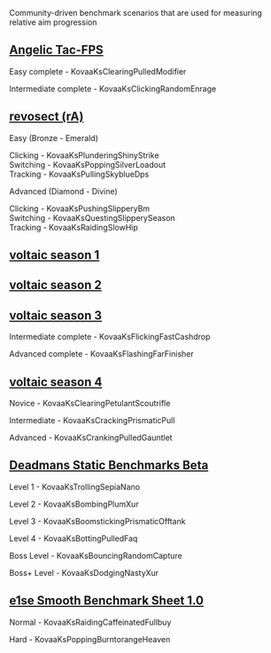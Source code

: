 Community-driven benchmark scenarios that are used for measuring relative aim progression

## [Angelic Tac-FPS](https://docs.google.com/spreadsheets/d/1svrLb0RP3-N8D6fTqwhrnZg6DrB1QaPUoQO4PbKM8Iw/edit#gid=1819721167)
Easy complete - KovaaKsClearingPulledModifier

Intermediate complete - KovaaKsClickingRandomEnrage

## [revosect (rA)](http://bit.ly/rAbenchmarks)
Easy (Bronze - Emerald)

Clicking - KovaaKsPlunderingShinyStrike  
Switching - KovaaKsPoppingSilverLoadout  
Tracking - KovaaKsPullingSkyblueDps  

Advanced (Diamond - Divine)

Clicking - KovaaKsPushingSlipperyBm  
Switching - KovaaKsQuestingSlipperySeason    
Tracking - KovaaKsRaidingSlowHip    

## [voltaic season 1](https://docs.google.com/spreadsheets/d/1ryYzfXr36RlQ9-dkGSzeeCfKJ7DhQrXWx8VUwmX0cA4/edit#gid=316103388)

## [voltaic season 2](https://docs.google.com/spreadsheets/d/1XbXf8Q_WTW5ekxuZWhvO64-kvNBvusqX3bghhBaok4I/edit#gid=1655895202)

## [voltaic season 3](http://bit.ly/VTBenchmarks)
Intermediate complete - KovaaKsFlickingFastCashdrop      

Advanced complete - KovaaKsFlashingFarFinisher

## [voltaic season 4](https://docs.google.com/spreadsheets/d/1qUzF2KHcfs_FgsaDFRfGsLgHhoC1Md5bzMOUbsYzSjg/edit#gid=1424876562)
Novice - KovaaKsClearingPetulantScoutrifle

Intermediate - KovaaKsCrackingPrismaticPull

Advanced - KovaaKsCrankingPulledGauntlet

## [Deadmans Static Benchmarks Beta](https://docs.google.com/spreadsheets/d/1CXpRFmKdAPqvzvsUXjMdMY9uRmesu-3bsNEu-Oismzg/edit#gid=1947681947)
Level 1 - KovaaKsTrollingSepiaNano

Level 2 - KovaaKsBombingPlumXur

Level 3 - KovaaKsBoomstickingPrismaticOfftank

Level 4 - KovaaKsBottingPulledFaq

Boss Level - KovaaKsBouncingRandomCapture

Boss+ Level - KovaaKsDodgingNastyXur

## [e1se Smooth Benchmark Sheet 1.0](https://docs.google.com/spreadsheets/d/1IXyjASZHs8yaVgS_os0wMLuvHIdZ2L8wrah_ShjXQ7w/edit#gid=1975632889)
Normal - KovaaKsRaidingCaffeinatedFullbuy

Hard - KovaaKsPoppingBurntorangeHeaven






